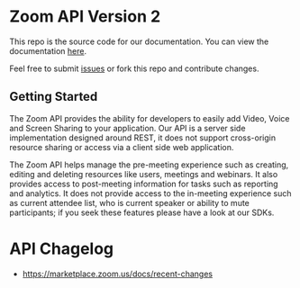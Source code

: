 # Zoom API Version 2

This repo is the source code for our documentation. You can view the documentation [here](https://zoom.github.io/api).

Feel free to submit [issues](https://github.com/zoom/api/issues) or fork this repo and contribute changes.

## Getting Started

The Zoom API provides the ability for developers to easily add Video, Voice and Screen Sharing to your application. Our API is a server side implementation designed around REST, it does not support cross-origin resource sharing or access via a client side web application.

The Zoom API helps manage the pre-meeting experience such as creating, editing and deleting resources like users, meetings and webinars. It also provides access to post-meeting information for tasks such as reporting and analytics. It does not provide access to the in-meeting experience such as current attendee list, who is current speaker or ability to mute participants; if you seek these features please have a look at our SDKs.

# API Chagelog 
- https://marketplace.zoom.us/docs/recent-changes
